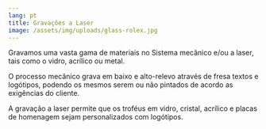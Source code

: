 ```yaml
---
lang: pt
title: Gravações a Laser
image: /assets/img/uploads/glass-rolex.jpg
---
```

Gravamos uma vasta gama de materiais no Sistema mecânico e/ou a laser, tais como o vidro, acrílico ou metal.

O processo mecânico grava em baixo e alto-relevo através de fresa textos e logótipos, podendo os mesmos serem ou não pintados de acordo as exigências do cliente.

A  gravação a laser permite que os troféus em vidro, cristal, acrílico e placas de homenagem sejam personalizados com logótipos.

